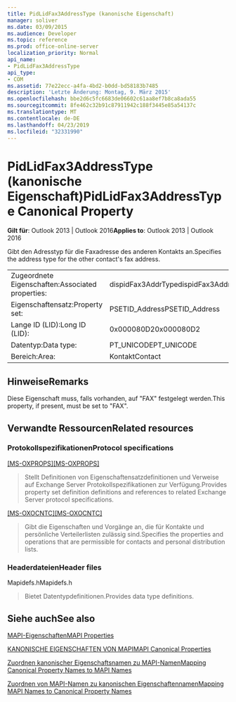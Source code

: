 ```yaml
---
title: PidLidFax3AddressType (kanonische Eigenschaft)
manager: soliver
ms.date: 03/09/2015
ms.audience: Developer
ms.topic: reference
ms.prod: office-online-server
localization_priority: Normal
api_name:
- PidLidFax3AddressType
api_type:
- COM
ms.assetid: 77e22ecc-a4fa-4bd2-b0dd-bd58183b7485
description: 'Letzte Änderung: Montag, 9. März 2015'
ms.openlocfilehash: bbe2d6c5fc6683de06602c61aa8ef7b8ca8ada55
ms.sourcegitcommit: 8fe462c32b91c87911942c188f3445e85a54137c
ms.translationtype: MT
ms.contentlocale: de-DE
ms.lasthandoff: 04/23/2019
ms.locfileid: "32331990"
---
```

# <a name="pidlidfax3addresstype-canonical-property"></a><span data-ttu-id="34129-103">PidLidFax3AddressType (kanonische Eigenschaft)</span><span class="sxs-lookup"><span data-stu-id="34129-103">PidLidFax3AddressType Canonical Property</span></span>

  
  
<span data-ttu-id="34129-104">**Gilt für**: Outlook 2013 | Outlook 2016</span><span class="sxs-lookup"><span data-stu-id="34129-104">**Applies to**: Outlook 2013 | Outlook 2016</span></span> 
  
<span data-ttu-id="34129-105">Gibt den Adresstyp für die Faxadresse des anderen Kontakts an.</span><span class="sxs-lookup"><span data-stu-id="34129-105">Specifies the address type for the other contact's fax address.</span></span>
  
|||
|:-----|:-----|
|<span data-ttu-id="34129-106">Zugeordnete Eigenschaften:</span><span class="sxs-lookup"><span data-stu-id="34129-106">Associated properties:</span></span>  <br/> |<span data-ttu-id="34129-107">dispidFax3AddrType</span><span class="sxs-lookup"><span data-stu-id="34129-107">dispidFax3AddrType</span></span>  <br/> |
|<span data-ttu-id="34129-108">Eigenschaftensatz:</span><span class="sxs-lookup"><span data-stu-id="34129-108">Property set:</span></span>  <br/> |<span data-ttu-id="34129-109">PSETID_Address</span><span class="sxs-lookup"><span data-stu-id="34129-109">PSETID_Address</span></span>  <br/> |
|<span data-ttu-id="34129-110">Lange ID (LID):</span><span class="sxs-lookup"><span data-stu-id="34129-110">Long ID (LID):</span></span>  <br/> |<span data-ttu-id="34129-111">0x000080D2</span><span class="sxs-lookup"><span data-stu-id="34129-111">0x000080D2</span></span>  <br/> |
|<span data-ttu-id="34129-112">Datentyp:</span><span class="sxs-lookup"><span data-stu-id="34129-112">Data type:</span></span>  <br/> |<span data-ttu-id="34129-113">PT_UNICODE</span><span class="sxs-lookup"><span data-stu-id="34129-113">PT_UNICODE</span></span>  <br/> |
|<span data-ttu-id="34129-114">Bereich:</span><span class="sxs-lookup"><span data-stu-id="34129-114">Area:</span></span>  <br/> |<span data-ttu-id="34129-115">Kontakt</span><span class="sxs-lookup"><span data-stu-id="34129-115">Contact</span></span>  <br/> |
   
## <a name="remarks"></a><span data-ttu-id="34129-116">Hinweise</span><span class="sxs-lookup"><span data-stu-id="34129-116">Remarks</span></span>

<span data-ttu-id="34129-117">Diese Eigenschaft muss, falls vorhanden, auf "FAX" festgelegt werden.</span><span class="sxs-lookup"><span data-stu-id="34129-117">This property, if present, must be set to "FAX".</span></span>
  
## <a name="related-resources"></a><span data-ttu-id="34129-118">Verwandte Ressourcen</span><span class="sxs-lookup"><span data-stu-id="34129-118">Related resources</span></span>

### <a name="protocol-specifications"></a><span data-ttu-id="34129-119">Protokollspezifikationen</span><span class="sxs-lookup"><span data-stu-id="34129-119">Protocol specifications</span></span>

<span data-ttu-id="34129-120">[[MS-OXPROPS]](https://msdn.microsoft.com/library/f6ab1613-aefe-447d-a49c-18217230b148%28Office.15%29.aspx)</span><span class="sxs-lookup"><span data-stu-id="34129-120">[[MS-OXPROPS]](https://msdn.microsoft.com/library/f6ab1613-aefe-447d-a49c-18217230b148%28Office.15%29.aspx)</span></span>
  
> <span data-ttu-id="34129-121">Stellt Definitionen von Eigenschaftensatzdefinitionen und Verweise auf Exchange Server Protokollspezifikationen zur Verfügung.</span><span class="sxs-lookup"><span data-stu-id="34129-121">Provides property set definition definitions and references to related Exchange Server protocol specifications.</span></span>
    
<span data-ttu-id="34129-122">[[MS-OXOCNTC]](https://msdn.microsoft.com/library/9b636532-9150-4836-9635-9c9b756c9ccf%28Office.15%29.aspx)</span><span class="sxs-lookup"><span data-stu-id="34129-122">[[MS-OXOCNTC]](https://msdn.microsoft.com/library/9b636532-9150-4836-9635-9c9b756c9ccf%28Office.15%29.aspx)</span></span>
  
> <span data-ttu-id="34129-123">Gibt die Eigenschaften und Vorgänge an, die für Kontakte und persönliche Verteilerlisten zulässig sind.</span><span class="sxs-lookup"><span data-stu-id="34129-123">Specifies the properties and operations that are permissible for contacts and personal distribution lists.</span></span>
    
### <a name="header-files"></a><span data-ttu-id="34129-124">Headerdateien</span><span class="sxs-lookup"><span data-stu-id="34129-124">Header files</span></span>

<span data-ttu-id="34129-125">Mapidefs.h</span><span class="sxs-lookup"><span data-stu-id="34129-125">Mapidefs.h</span></span>
  
> <span data-ttu-id="34129-126">Bietet Datentypdefinitionen.</span><span class="sxs-lookup"><span data-stu-id="34129-126">Provides data type definitions.</span></span>
    
## <a name="see-also"></a><span data-ttu-id="34129-127">Siehe auch</span><span class="sxs-lookup"><span data-stu-id="34129-127">See also</span></span>



[<span data-ttu-id="34129-128">MAPI-Eigenschaften</span><span class="sxs-lookup"><span data-stu-id="34129-128">MAPI Properties</span></span>](mapi-properties.md)
  
[<span data-ttu-id="34129-129">KANONISCHE EIGENSCHAFTEN VON MAPI</span><span class="sxs-lookup"><span data-stu-id="34129-129">MAPI Canonical Properties</span></span>](mapi-canonical-properties.md)
  
[<span data-ttu-id="34129-130">Zuordnen kanonischer Eigenschaftsnamen zu MAPI-Namen</span><span class="sxs-lookup"><span data-stu-id="34129-130">Mapping Canonical Property Names to MAPI Names</span></span>](mapping-canonical-property-names-to-mapi-names.md)
  
[<span data-ttu-id="34129-131">Zuordnen von MAPI-Namen zu kanonischen Eigenschaftennamen</span><span class="sxs-lookup"><span data-stu-id="34129-131">Mapping MAPI Names to Canonical Property Names</span></span>](mapping-mapi-names-to-canonical-property-names.md)

